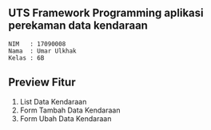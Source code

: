 ## UTS Framework Programming aplikasi perekaman data kendaraan

    NIM   : 17090008
    Nama  : Umar Ulkhak
    Kelas : 6B

## Preview Fitur

1) List Data Kendaraan
2) Form Tambah Data Kendaraan
3) Form Ubah Data Kendaraan
